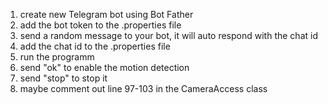 1. create new Telegram bot using Bot Father
2. add the bot token to the .properties file
3. send a random message to your bot, it will auto respond with the chat id
4. add the chat id to the .properties file
5. run the programm
6. send "ok" to enable the motion detection
7. send "stop" to stop it
8. maybe comment out line 97-103 in the CameraAccess class
